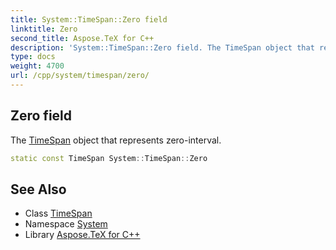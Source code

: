 ```yaml
---
title: System::TimeSpan::Zero field
linktitle: Zero
second_title: Aspose.TeX for C++
description: 'System::TimeSpan::Zero field. The TimeSpan object that represents zero-interval in C++.'
type: docs
weight: 4700
url: /cpp/system/timespan/zero/
---
```

## Zero field


The [TimeSpan](../) object that represents zero-interval.

```cpp
static const TimeSpan System::TimeSpan::Zero
```

## See Also

* Class [TimeSpan](../)
* Namespace [System](../../)
* Library [Aspose.TeX for C++](../../../)
